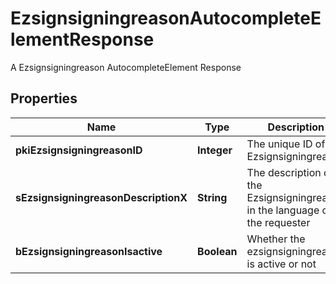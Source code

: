 

# EzsignsigningreasonAutocompleteElementResponse

A Ezsignsigningreason AutocompleteElement Response

## Properties

| Name | Type | Description | Notes |
|------------ | ------------- | ------------- | -------------|
|**pkiEzsignsigningreasonID** | **Integer** | The unique ID of the Ezsignsigningreason |  |
|**sEzsignsigningreasonDescriptionX** | **String** | The description of the Ezsignsigningreason in the language of the requester |  |
|**bEzsignsigningreasonIsactive** | **Boolean** | Whether the ezsignsigningreason is active or not |  |



